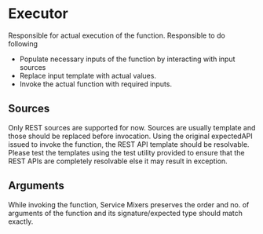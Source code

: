 # Executor

Responsible for actual execution of the function. Responsible to do following

* Populate necessary inputs of the function by interacting with input sources
* Replace input template with actual values.
* Invoke the actual function with required inputs.

## Sources

Only REST sources are supported for now. Sources are usually template and those should be replaced before invocation. Using the original expectedAPI issued to invoke the function, the REST API template should be resolvable.
Please test the templates using the test utility provided to ensure that the REST APIs are completely resolvable else it may result in exception.

## Arguments

While invoking the function, Service Mixers preserves the order and no. of arguments of the function and its signature/expected type should match exactly.

